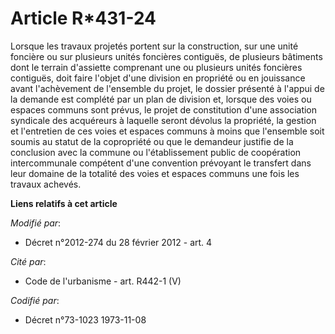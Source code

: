 # Article R*431-24

Lorsque les travaux projetés portent sur la construction, sur une unité foncière ou sur plusieurs unités foncières contiguës,
de plusieurs bâtiments dont le terrain d'assiette comprenant une ou plusieurs unités foncières contiguës, doit faire l'objet
d'une division en propriété ou en jouissance avant l'achèvement de l'ensemble du projet, le dossier présenté à l'appui de la
demande est complété par un plan de division et, lorsque des voies ou espaces communs sont prévus, le projet de constitution
d'une association syndicale des acquéreurs à laquelle seront dévolus la propriété, la gestion et l'entretien de ces voies et
espaces communs à moins que l'ensemble soit soumis au statut de la copropriété ou que le demandeur justifie de la conclusion
avec la commune ou l'établissement public de coopération intercommunale compétent d'une convention prévoyant le transfert
dans leur domaine de la totalité des voies et espaces communs une fois les travaux achevés.

**Liens relatifs à cet article**

_Modifié par_:

  - Décret n°2012-274 du 28 février 2012 - art. 4

_Cité par_:

  - Code de l'urbanisme - art. R442-1 (V)

_Codifié par_:

  - Décret n°73-1023 1973-11-08
